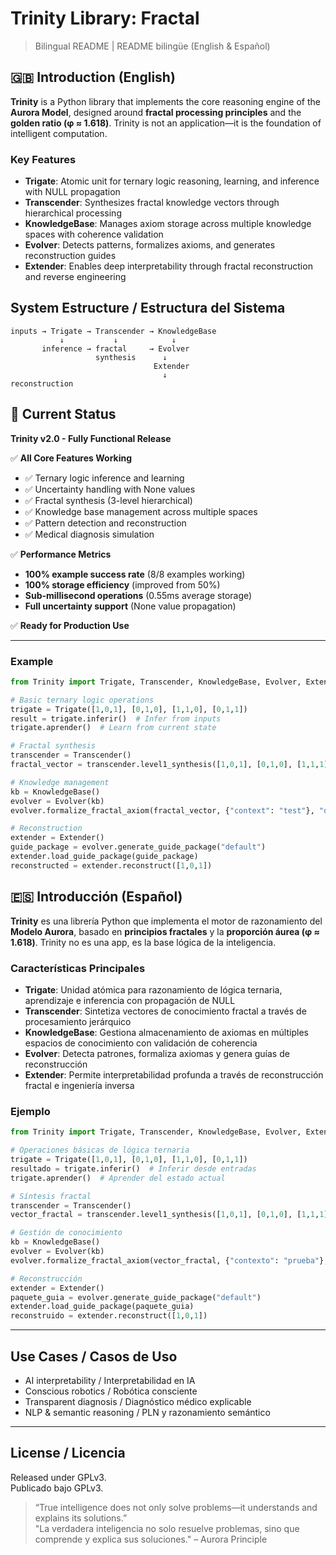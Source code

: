 #  Trinity Library: Fractal

> Bilingual README | README bilingüe (English & Español)

## 🇬🇧 Introduction (English)

**Trinity** is a Python library that implements the core reasoning engine of the **Aurora Model**, designed around **fractal processing principles** and the **golden ratio (φ ≈ 1.618)**. Trinity is not an application—it is the foundation of intelligent computation.

###  Key Features
- **Trigate**: Atomic unit for ternary logic reasoning, learning, and inference with NULL propagation
- **Transcender**: Synthesizes fractal knowledge vectors through hierarchical processing
- **KnowledgeBase**: Manages axiom storage across multiple knowledge spaces with coherence validation
- **Evolver**: Detects patterns, formalizes axioms, and generates reconstruction guides
- **Extender**: Enables deep interpretability through fractal reconstruction and reverse engineering



##  System Estructure  / Estructura del Sistema

```text
inputs → Trigate → Transcender → KnowledgeBase
           ↓           ↓            ↓
       inference → fractal     → Evolver
                   synthesis      ↓
                                Extender
                                  ↓                              reconstruction
```

## 🚀 Current Status

**Trinity v2.0 - Fully Functional Release**

✅ **All Core Features Working**
- ✅ Ternary logic inference and learning
- ✅ Uncertainty handling with None values  
- ✅ Fractal synthesis (3-level hierarchical)
- ✅ Knowledge base management across multiple spaces
- ✅ Pattern detection and reconstruction
- ✅ Medical diagnosis simulation

✅ **Performance Metrics**
- **100% example success rate** (8/8 examples working)
- **100% storage efficiency** (improved from 50%)
- **Sub-millisecond operations** (0.55ms average storage)
- **Full uncertainty support** (None value propagation)

✅ **Ready for Production Use**

---


###  Example
```python
from Trinity import Trigate, Transcender, KnowledgeBase, Evolver, Extender

# Basic ternary logic operations
trigate = Trigate([1,0,1], [0,1,0], [1,1,0], [0,1,1])
result = trigate.inferir()  # Infer from inputs
trigate.aprender()  # Learn from current state

# Fractal synthesis
transcender = Transcender()
fractal_vector = transcender.level1_synthesis([1,0,1], [0,1,0], [1,1,1])

# Knowledge management
kb = KnowledgeBase()
evolver = Evolver(kb)
evolver.formalize_fractal_axiom(fractal_vector, {"context": "test"}, "default")

# Reconstruction
extender = Extender()
guide_package = evolver.generate_guide_package("default")
extender.load_guide_package(guide_package)
reconstructed = extender.reconstruct([1,0,1])
```

## 🇪🇸 Introducción (Español)

**Trinity** es una librería Python que implementa el motor de razonamiento del **Modelo Aurora**, basado en **principios fractales** y la **proporción áurea (φ ≈ 1.618)**. Trinity no es una app, es la base lógica de la inteligencia.

###  Características Principales
- **Trigate**: Unidad atómica para razonamiento de lógica ternaria, aprendizaje e inferencia con propagación de NULL
- **Transcender**: Sintetiza vectores de conocimiento fractal a través de procesamiento jerárquico
- **KnowledgeBase**: Gestiona almacenamiento de axiomas en múltiples espacios de conocimiento con validación de coherencia
- **Evolver**: Detecta patrones, formaliza axiomas y genera guías de reconstrucción
- **Extender**: Permite interpretabilidad profunda a través de reconstrucción fractal e ingeniería inversa

### Ejemplo
```python
from Trinity import Trigate, Transcender, KnowledgeBase, Evolver, Extender

# Operaciones básicas de lógica ternaria
trigate = Trigate([1,0,1], [0,1,0], [1,1,0], [0,1,1])
resultado = trigate.inferir()  # Inferir desde entradas
trigate.aprender()  # Aprender del estado actual

# Síntesis fractal
transcender = Transcender()
vector_fractal = transcender.level1_synthesis([1,0,1], [0,1,0], [1,1,1])

# Gestión de conocimiento
kb = KnowledgeBase()
evolver = Evolver(kb)
evolver.formalize_fractal_axiom(vector_fractal, {"contexto": "prueba"}, "default")

# Reconstrucción
extender = Extender()
paquete_guia = evolver.generate_guide_package("default")
extender.load_guide_package(paquete_guia)
reconstruido = extender.reconstruct([1,0,1])
```

---

##  Use Cases / Casos de Uso

-  AI interpretability / Interpretabilidad en IA
-  Conscious robotics / Robótica consciente
-  Transparent diagnosis / Diagnóstico médico explicable
-  NLP & semantic reasoning / PLN y razonamiento semántico

---

##  License / Licencia

Released under GPLv3.  
Publicado bajo GPLv3.

> “True intelligence does not only solve problems—it understands and explains its solutions.”  
> "La verdadera inteligencia no solo resuelve problemas, sino que comprende y explica sus soluciones." – Aurora Principle
